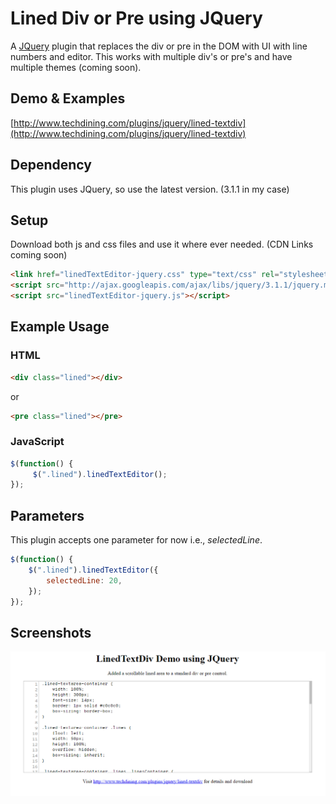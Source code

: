 # Lined Div or Pre using JQuery

A [JQuery](http://jquery.com/) plugin that replaces the div or pre in the DOM with UI with line numbers and editor. This works with multiple div's or pre's and have multiple themes (coming soon).

## Demo & Examples

[http://www.techdining.com/plugins/jquery/lined-textdiv](http://www.techdining.com/plugins/jquery/lined-textdiv)

## Dependency

This plugin uses JQuery, so use the latest version. (3.1.1 in my case)

## Setup

Download both js and css files and use it where ever needed.
(CDN Links coming soon)

```html
<link href="linedTextEditor-jquery.css" type="text/css" rel="stylesheet" />
<script src="http://ajax.googleapis.com/ajax/libs/jquery/3.1.1/jquery.min.js"></script>
<script src="linedTextEditor-jquery.js"></script>
```

## Example Usage

### HTML

```html
<div class="lined"></div>
```
or

```html
<pre class="lined"></pre>
```


### JavaScript
```javascript
$(function() {
     $(".lined").linedTextEditor();
});
```

## Parameters

This plugin accepts one parameter for now i.e., *selectedLine*.
 
```javascript
$(function() {
	$(".lined").linedTextEditor({
		selectedLine: 20,
	});
});
```

## Screenshots

![Image of Plugin](https://raw.githubusercontent.com/sreekarsudireddy/LinedTextDiv-JQueryPlugin/master/screenshots/screenshot.PNG)
